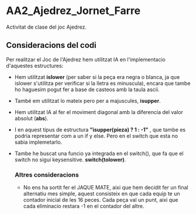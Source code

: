# AA2_Ajedrez_Jornet_Farre
Activitat de clase del joc Ajedrez.

## Consideracions del codi
Per realitzar el Joc de l'Ajedrez hem utilitzat IA en l'implementacio d'aquestes estructures:
- Hem utilitzat **islower** (per saber si la peça era negra o blanca, ja que islower s'utilitza per verificar si la lletra es minuscula), encara que tambe ho haguesim pogut fer a base de casteos amb la taula ascii.
- També em utilitzat lo mateix pero per a majuscules, **isupper**.
- Hem utilitzat IA al fer el moviment diagonal amb la diferencia del valor absolut (**abs**).
- I en aquest tipus de estructura **"isupper(pieza) ? 1 : -1"** , que tambe es podria representar com a un if y else. Pero en el switch que esta no sabia implemetarlo.
- Tambe he buscat una funcio ya integrada en el switch(), que fa que el switch no sigui keysensitive. **switch(tolower)**.

  ### Altres consideracions
  - No ens ha sortit fer el JAQUE MATE, aixi que hem decidit fer un final alternatiu mes simple, aquest consisteix en que cada equip te un contador inicial de les 16 peces. Cada peça val un punt, aixi que cada eliminacio restara -1 en el contador del altre.
